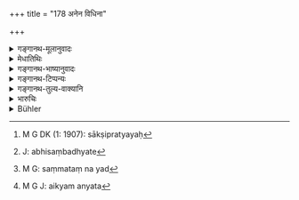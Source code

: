 +++
title = "178 अनेन विधिना"

+++

<details><summary>गङ्गानथ-मूलानुवादः</summary>

In this manner shall the king settle the disputes of men quarrelling among themselves, deciding them with the help of witnesses and other evidence.—(178)
</details>

<details><summary>मेधातिथिः</summary>

**अनेनेति** पूर्वोक्तप्रकारप्रत्यवमर्शः । **विधिना** प्रकारेण । **साक्षिप्रत्ययसिद्धानि**[^५५३] । **सिद्ध**शब्दः प्रत्येकम् अपि संबध्यते[^५५४] । साक्षिभिः सिद्धानि निर्णीतानि । प्रययः अनुमानं दैवी वा क्रिया । **कार्याणि** न केवलम् ऋणादानम् अन्यद् अपि । **समतां नयेत्**[^५५५] । अर्थिप्रत्यर्थिविप्रतिपत्तिम् अपाकुर्याद् ऐक्यमत्यम्[^५५६] उत्पादयेत् । 


[^५५६]:
     M G J: aikyam anyata


[^५५५]:
     M G: saṃmataṃ na yad


[^५५४]:
     J: abhisaṃbadhyate


[^५५३]:
     M G DK (1: 1907): sākṣipratyayaḥ

उपसंहृतम्[^५५७] ऋणादानम् । समाप्तो व्यवहारः, सर्वत्र जयपराजयप्रकाराणाम् एवंरूपतवात् । न हि साक्ष्यादिभ्य ऋते किंचिद् उत्तरेषु विवादेषु प्रतिपत्तिनिरासनिमित्तम् । केवलं दण्डविशेषस् तत्स्वरूपं च वक्तव्यम् इत्य् उत्तरः प्रपञ्चः । कीदृशो ऽस्वामिविक्रयः कीदृशो ऽनुशय इति स्वरूपं व्यवस्थाप्यते ॥ ८.१७८ ॥
</details>

<details><summary>गङ्गानथ-भाष्यानुवादः</summary>

‘*This*’ refers to all that has been said above.

‘*Manner*’—method.

‘*Deciding them with the help of witnesses and other evidence*,’—‘Deciding’ is to be construed with each of the two names ‘*sūkṣi*’ (witness) and ‘*pratyaya*’ (evidence);—‘*evidence*’ standing for inferences and ordeals.

‘*Disputes*’—Not only the *non-payment of debts*, but others, also.

‘*Settle*,’—*i.e*., remove the differences of opinion between the plaintiff and the defendant: and restore them to agreement.

The treatment of the ‘non-payment of debts’ has been finished. This also is the end of all suits; victory or defeat in all of them being adjudicated on the same lines. Even in the ‘Heads of Dispute’ that follow there is no other means available for deciding except ‘witnesses And the rest’; the only difference that there is is in regard to the character of the punishment to be inflicted, whose exact nature has got to be prescribed; and it is for this purpose that we have the following sections; and in course of this it shall also be determined what is meant by ‘Selling without Ownership,’ ‘Rescission of Sale’ and so forth.—(178)
</details>

<details><summary>गङ्गानथ-टिप्पन्यः</summary>

‘*Pratyaya*’—‘Inference and supernatural proof’
(Medhātithi);—‘inference, oaths and so forth’ (Govindarāja);—‘oaths’
(Nārāyaṇa and Nandana).

This verse is quoted in *Vivādaratnākara* (p. 618).
</details>

<details><summary>गङ्गानथ-तुल्य-वाक्यानि</summary>

*Bṛhaspati* (27.25)—‘Thus let the King every day examine in common with
learned Brāhmaṇas, both the suits preferred by litigants and those
instituted by the King himself.’
</details>

<details><summary>भारुचिः</summary>

**प्रत्ययसिद्धानि** हेतुसिद्धानीत्य् अर्थः । ऋणव्यवहारोपसंहारार्थः श्लोकः । निक्षेपविध्यर्थम् इदम् अधुनोच्यते ॥ ८.१७७ ॥
</details>

<details><summary>Bühler</summary>

178	According to these rules let the king equitably decide between men, who dispute with each other the matters, which are proved by witnesses and (other) evidence.
</details>
